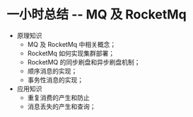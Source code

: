 # 一小时总结 -- MQ 及 RocketMq

- 原理知识
	- MQ 及 RocketMq 中相关概念；
	- RocketMq 如何实现集群部署；
	- RocketMQ 的同步刷盘和异步刷盘机制；
	- 顺序消息的实现；
	- 事务性消息的实现；
- 应用知识
	- 重复消费的产生和防止
	- 消息丢失的产生和查询；

